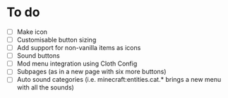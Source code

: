 # To do

- [ ] Make icon
- [ ] Customisable button sizing
- [ ] Add support for non-vanilla items as icons
- [ ] Sound buttons
- [ ] Mod menu integration using Cloth Config
- [ ] Subpages (as in a new page with six more buttons)
- [ ] Auto sound categories (i.e. minecraft:entities.cat.* brings a new menu with all the sounds)
